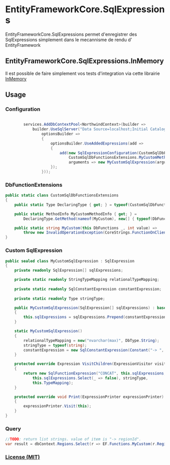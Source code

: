 # EntityFrameworkCore.SqlExpressions

EntityFrameworkCore.SqlExpressions permet d'enregistrer des SqlExpressions simplement dans le mecannisme de rendu d'
EntityFramework

## EntityFrameworkCore.SqlExpressions.InMemory

Il est possible de faire simplement vos tests d'integration via cette librairie [InMemory](docs/InMemory.md)

## Usage

### Configuration

```csharp
        
        services.AddDbContextPool<NorthwindContext>(builder =>
            builder.UseSqlServer("Data Source=localhost;Initial Catalog=Northwind;",
                optionsBuilder =>
                {
                    optionsBuilder.UseAddedExpressions(add =>
                    {
                        add(new SqlExpressionConfiguration(CustomSqlDbFunctionsExtensions.DeclaringType,
                            CustomSqlDbFunctionsExtensions.MyCustomMethodInfo,
                            arguments => new MyCustomSqlExpression(arguments)));
                    });
                }));
```

### DbFunctionExtensions

```csharp
public static class CustomSqlDbFunctionsExtensions
{
    public static Type DeclaringType { get; } = typeof(CustomSqlDbFunctionsExtensions);

    public static MethodInfo MyCustomMethodInfo { get; } =
        DeclaringType.GetMethod(nameof(MyCustom), new[] { typeof(DbFunctions), typeof(int) })!;

    public static string MyCustom(this DbFunctions _, int value) =>
        throw new InvalidOperationException(CoreStrings.FunctionOnClient(nameof(MyCustom)));
}
```

### Custom SqlExpression

```csharp
public sealed class MyCustomSqlExpression : SqlExpression
{
    private readonly SqlExpression[] sqlExpressions;

    private static readonly StringTypeMapping relationalTypeMapping;
    
    private static readonly SqlConstantExpression constantExpression;
    
    private static readonly Type stringType;

    public MyCustomSqlExpression(SqlExpression[] sqlExpressions) : base(stringType, relationalTypeMapping)
    {
        this.sqlExpressions = sqlExpressions.Prepend(constantExpression).ToArray();
    }

    static MyCustomSqlExpression()
    {
        relationalTypeMapping = new("nvarchar(max)", DbType.String);
        stringType = typeof(string);
        constantExpression = new SqlConstantExpression(Constant("-> ", stringType), relationalTypeMapping);
    }

    protected override Expression VisitChildren(ExpressionVisitor visitor)
    {
        return new SqlFunctionExpression("CONCAT", this.sqlExpressions, false,
            this.sqlExpressions.Select(_ => false), stringType,
            this.TypeMapping);
    }

    protected override void Print(ExpressionPrinter expressionPrinter)
    {
        expressionPrinter.Visit(this);
    }
}
```

### Query

```csharp
//TODO: return list strings. value of item is "-> regionId".
var result = dbContext.Regions.Select(r => EF.Functions.MyCustom(r.RegionId)).ToList();
```

### [License (MIT)](LICENCE.TXT)
